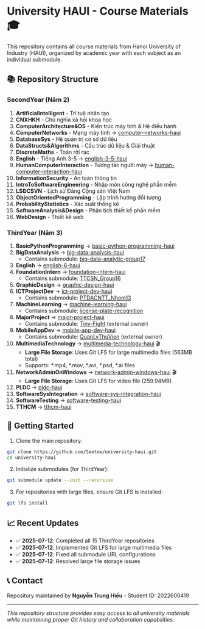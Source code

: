# University HAUI - Course Materials 🎓

This repository contains all course materials from Hanoi University of Industry (HAUI), organized by academic year with each subject as an individual submodule.

## 📚 Repository Structure

### SecondYear (Năm 2)
1. **ArtificialIntelligent** - Trí tuệ nhân tạo
2. **CNXHKH** - Chủ nghĩa xã hội khoa học
3. **ComputerArchitecture&OS** - Kiến trúc máy tính & Hệ điều hành
4. **ComputerNetworks** - Mạng máy tính → [computer-networks-haui](https://github.com/Seotow/computer-networks-haui)
5. **DatabaseSys** - Hệ quản trị cơ sở dữ liệu
6. **DataStructs&Algorithms** - Cấu trúc dữ liệu & Giải thuật
7. **DiscreteMaths** - Toán rời rạc
8. **English** - Tiếng Anh 3-5 → [english-3-5-haui](https://github.com/Seotow/english-3-5-haui)
9. **HumanComputerInteraction** - Tương tác người máy → [human-computer-interaction-haui](https://github.com/Seotow/human-computer-interaction-haui)
10. **InformationSecurity** - An toàn thông tin
11. **IntroToSoftwareEngineering** - Nhập môn công nghệ phần mềm
12. **LSĐCSVN** - Lịch sử Đảng Cộng sản Việt Nam
13. **ObjectOrientedProgramming** - Lập trình hướng đối tượng
14. **ProbabilityStatistics** - Xác suất thống kê
15.  **SoftwareAnalysis&Design** - Phân tích thiết kế phần mềm
16.  **WebDesign** - Thiết kế web

### ThirdYear (Năm 3) 

1. **BasicPythonProgramming** → [basic-python-programming-haui](https://github.com/Seotow/basic-python-programming-haui)
2. **BigDataAnalysis** → [big-data-analysis-haui](https://github.com/Seotow/big-data-analysis-haui)
   - Contains submodule: [big-data-analytic-group17](https://github.com/Seotow/big-data-analytic-group17)
3. **English** → [english-6-haui](https://github.com/Seotow/english-6-haui)
4. **FoundationIntern** → [foundation-intern-haui](https://github.com/Seotow/foundation-intern-haui)
   - Contains submodule: [TTCSN_Group16](https://github.com/Seotow/TTCSN_Group16)
5. **GraphicDesign** → [graphic-design-haui](https://github.com/Seotow/graphic-design-haui)
6. **ICTProjectDev** → [ict-project-dev-haui](https://github.com/Seotow/ict-project-dev-haui)
   - Contains submodule: [PTDACNTT_Nhom13](https://github.com/Seotow/PTDACNTT_Nhom13)
7. **MachineLearning** → [machine-learning-haui](https://github.com/Seotow/machine-learning-haui)
   - Contains submodule: [license-plate-recognition](https://github.com/Seotow/license-plate-recognition)
8. **MajorProject** → [major-project-haui](https://github.com/Seotow/major-project-haui)
   - Contains submodule: [Tiny-Fight](https://github.com/tunghuy906/Tiny-Fight) (external owner)
9. **MobileAppDev** → [mobile-app-dev-haui](https://github.com/Seotow/mobile-app-dev-haui)
   - Contains submodule: [QuanLyThuVien](https://github.com/ThAolInh20/QuanLyThuVien) (external owner)
10. **MultimediaTechnology** → [multimedia-technology-haui](https://github.com/Seotow/multimedia-technology-haui) 🎬
    - **Large File Storage**: Uses Git LFS for large multimedia files (563MB total)
    - Supports: *.mp4, *.mov, *.avi, *.psd, *.ai files
11. **NetworkAdminOnWindows** → [network-admin-windows-haui](https://github.com/Seotow/network-admin-windows-haui) 🎬
    - **Large File Storage**: Uses Git LFS for video file (259.94MB)
12. **PLDC** → [pldc-haui](https://github.com/Seotow/pldc-haui)
13. **SoftwareSysIntegration** → [software-sys-integration-haui](https://github.com/Seotow/software-sys-integration-haui)
14. **SoftwareTesting** → [software-testing-haui](https://github.com/Seotow/software-testing-haui)
15. **TTHCM** → [tthcm-haui](https://github.com/Seotow/tthcm-haui)

## 🚀 Getting Started

1. Clone the main repository:
```bash
git clone https://github.com/Seotow/university-haui.git
cd university-haui
```

2. Initialize submodules (for ThirdYear):
```bash
git submodule update --init --recursive
```

3. For repositories with large files, ensure Git LFS is installed:
```bash
git lfs install
```

## 📈 Recent Updates
- ✅ **2025-07-12**: Completed all 15 ThirdYear repositories
- ✅ **2025-07-12**: Implemented Git LFS for large multimedia files
- ✅ **2025-07-12**: Fixed all submodule URL configurations
- ✅ **2025-07-12**: Resolved large file storage issues

## 📞 Contact
Repository maintained by **Nguyễn Trung Hiếu** - Student ID: 2022600419

---
*This repository structure provides easy access to all university materials while maintaining proper Git history and collaboration capabilities.*

